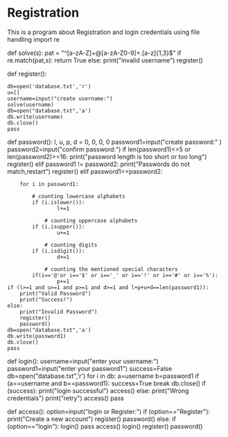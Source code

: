 # Registration
This is a program about Registration and login credentials using file handling
import re

def solve(s):
    pat = "^[a-zA-Z]+@[a-zA-Z0-9]+\.[a-z]{1,3}$"
    if re.match(pat,s):
       return True
    else:
        print("invalid username")
        register()
        

def register():
    
    
    db=open('database.txt','r')
    u=[]
    username=input("create username:")
    solve(username)
    db=open("database.txt",'a')
    db.write(username)
    db.close()
    pass
def password():
    l, u, p, d = 0, 0, 0, 0
    password1=input("create password:" )
    password2=input("confirm password:")
    if len(password1)<=5 or len(password2)>=16:
        print("password length is too short or too long")
        register()
    elif password1 != password2:
        print("Passwords do not match,restart")
        register()
    elif password1==password2:
   
        for i in password1:
    
    		# counting lowercase alphabets
        	if (i.islower()):
        			l+=1		
        
        		# counting uppercase alphabets
        	if (i.isupper()):
        			u+=1		
        
        		# counting digits
        	if (i.isdigit()):
        			d+=1		
        
        		# counting the mentioned special characters
        	if(i=='@'or i=='$' or i=='_' or i=='!' or i=='#' or i=='%'):
        			p+=1		
    if (l>=1 and u>=1 and p>=1 and d>=1 and l+p+u+d==len(password1)):
        print("Valid Password")
        print("Success!")
    else:
        print("Invalid Password")
        register()
        password()
    db=open("database.txt",'a')
    db.write(password1)
    db.close()
    pass

def login():
    username=input("enter your username:")
    password1=input("enter your password1")
    success=False
    db=open("database.txt",'r')
    for i in db:
        a=username
        b=password1
        if (a==username and b==password1):
            success=True
            break
    db.close()
    if (success):
        print("login successful")
        access()
    else:
        print("Wrong credentials")
        print("retry")
        access()
    pass

def access():
    option=input("login or Register:")
    if (option=="Register"):
       print("Create a new account")
       register()
       password()
    else:
     if (option=="login"):
        login()
    pass
access()
login()
register()
password()        
